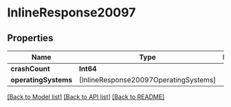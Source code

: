 # InlineResponse20097

## Properties
Name | Type | Description | Notes
------------ | ------------- | ------------- | -------------
**crashCount** | **Int64** |  | [optional] 
**operatingSystems** | [InlineResponse20097OperatingSystems] |  | [optional] 

[[Back to Model list]](../README.md#documentation-for-models) [[Back to API list]](../README.md#documentation-for-api-endpoints) [[Back to README]](../README.md)


